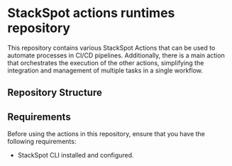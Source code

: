 # StackSpot actions runtimes repository

This repository contains various StackSpot Actions that can be used to automate processes in CI/CD pipelines. Additionally, there is a main action that orchestrates the execution of the other actions, simplifying the integration and management of multiple tasks in a single workflow.

## Repository Structure


## Requirements

Before using the actions in this repository, ensure that you have the following requirements:

* StackSpot CLI installed and configured.


